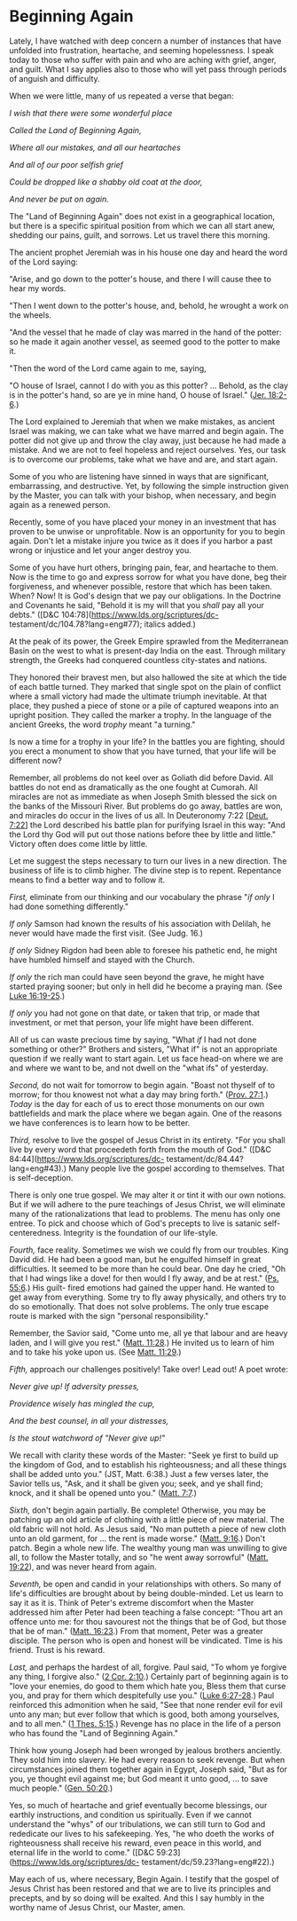 # Beginning Again

Lately, I have watched with deep concern a number of instances that have
unfolded into frustration, heartache, and seeming hopelessness. I speak today
to those who suffer with pain and who are aching with grief, anger, and guilt.
What I say applies also to those who will yet pass through periods of anguish
and difficulty.

When we were little, many of us repeated a verse that began:

_I wish that there were some wonderful place_

_Called the Land of Beginning Again,_

_Where all our mistakes, and all our heartaches_

_And all of our poor selfish grief_

_Could be dropped like a shabby old coat at the door,_

_And never be put on again._

The "Land of Beginning Again" does not exist in a geographical location, but
there is a specific spiritual position from which we can all start anew,
shedding our pains, guilt, and sorrows. Let us travel there this morning.

The ancient prophet Jeremiah was in his house one day and heard the word of
the Lord saying:

"Arise, and go down to the potter's house, and there I will cause thee to hear
my words.

"Then I went down to the potter's house, and, behold, he wrought a work on the
wheels.

"And the vessel that he made of clay was marred in the hand of the potter: so
he made it again another vessel, as seemed good to the potter to make it.

"Then the word of the Lord came again to me, saying,

"O house of Israel, cannot I do with you as this potter? ... Behold, as the clay
is in the potter's hand, so are ye in mine hand, O house of Israel." ([Jer.
18:2-6](https://www.lds.org/scriptures/ot/jer/18.2-6?lang=eng#1).)

The Lord explained to Jeremiah that when we make mistakes, as ancient Israel
was making, we can take what we have marred and begin again. The potter did
not give up and throw the clay away, just because he had made a mistake. And
we are not to feel hopeless and reject ourselves. Yes, our task is to overcome
our problems, take what we have and are, and start again.

Some of you who are listening have sinned in ways that are significant,
embarrassing, and destructive. Yet, by following the simple instruction given
by the Master, you can talk with your bishop, when necessary, and begin again
as a renewed person.

Recently, some of you have placed your money in an investment that has proven
to be unwise or unprofitable. Now is an opportunity for you to begin again.
Don't let a mistake injure you twice as it does if you harbor a past wrong or
injustice and let your anger destroy you.

Some of you have hurt others, bringing pain, fear, and heartache to them. Now
is the time to go and express sorrow for what you have done, beg their
forgiveness, and whenever possible, restore that which has been taken. When?
Now! It is God's design that we pay our obligations. In the Doctrine and
Covenants he said, "Behold it is my will that you _shall_ pay all your debts."
([D&amp;C 104:78](https://www.lds.org/scriptures/dc-
testament/dc/104.78?lang=eng#77); italics added.)

At the peak of its power, the Greek Empire sprawled from the Mediterranean
Basin on the west to what is present-day India on the east. Through military
strength, the Greeks had conquered countless city-states and nations.

They honored their bravest men, but also hallowed the site at which the tide
of each battle turned. They marked that single spot on the plain of conflict
where a small victory had made the ultimate triumph inevitable. At that place,
they pushed a piece of stone or a pile of captured weapons into an upright
position. They called the marker a trophy. In the language of the ancient
Greeks, the word _trophy_ meant "a turning."

Is now a time for a trophy in your life? In the battles you are fighting,
should you erect a monument to show that you have turned, that your life will
be different now?

Remember, all problems do not keel over as Goliath did before David. All
battles do not end as dramatically as the one fought at Cumorah. All miracles
are not as immediate as when Joseph Smith blessed the sick on the banks of the
Missouri River. But problems do go away, battles are won, and miracles do
occur in the lives of us all. In Deuteronomy 7:22 [[Deut.
7:22](https://www.lds.org/scriptures/ot/deut/7.22?lang=eng#21)] the Lord
described his battle plan for purifying Israel in this way: "And the Lord thy
God will put out those nations before thee by little and little." Victory
often does come little by little.

Let me suggest the steps necessary to turn our lives in a new direction. The
business of life is to climb higher. The divine step is to repent. Repentance
means to find a better way and to follow it.

_First,_ eliminate from our thinking and our vocabulary the phrase "_if only_
I had done something differently."

_If only_ Samson had known the results of his association with Delilah, he
never would have made the first visit. (See Judg. 16.)

_If only_ Sidney Rigdon had been able to foresee his pathetic end, he might
have humbled himself and stayed with the Church.

_If only_ the rich man could have seen beyond the grave, he might have started
praying sooner; but only in hell did he become a praying man. (See [Luke
16:19-25](https://www.lds.org/scriptures/nt/luke/16.19-25?lang=eng#18).)

_If only_ you had not gone on that date, or taken that trip, or made that
investment, or met that person, your life might have been different.

All of us can waste precious time by saying, "What _if_ I had not done
something or other?" Brothers and sisters, "What if" is not an appropriate
question if we really want to start again. Let us face head-on where we are
and where we want to be, and not dwell on the "what ifs" of yesterday.

_Second,_ do not wait for tomorrow to begin again. "Boast not thyself of to
morrow; for thou knowest not what a day may bring forth." ([Prov.
27:1](https://www.lds.org/scriptures/ot/prov/27.1?lang=eng#0).) _Today_ is the
day for each of us to erect those monuments on our own battlefields and mark
the place where we began again. One of the reasons we have conferences is to
learn how to be better.

_Third,_ resolve to live the gospel of Jesus Christ in its entirety. "For you
shall live by every word that proceedeth forth from the mouth of God."
([D&amp;C 84:44](https://www.lds.org/scriptures/dc-
testament/dc/84.44?lang=eng#43).) Many people live the gospel according to
themselves. That is self-deception.

There is only one true gospel. We may alter it or tint it with our own
notions. But if we will adhere to the pure teachings of Jesus Christ, we will
eliminate many of the rationalizations that lead to problems. The menu has
only one entree. To pick and choose which of God's precepts to live is satanic
self-centeredness. Integrity is the foundation of our life-style.

_Fourth,_ face reality. Sometimes we wish we could fly from our troubles. King
David did. He had been a good man, but he engulfed himself in great
difficulties. It seemed to be more than he could bear. One day he cried, "Oh
that I had wings like a dove! for then would I fly away, and be at rest."
([Ps. 55:6](https://www.lds.org/scriptures/ot/ps/55.6?lang=eng#5).) His guilt-
fired emotions had gained the upper hand. He wanted to get away from
everything. Some try to fly away physically, and others try to do so
emotionally. That does not solve problems. The only true escape route is
marked with the sign "personal responsibility."

Remember, the Savior said, "Come unto me, all ye that labour and are heavy
laden, and I will give you rest." ([Matt.
11:28](https://www.lds.org/scriptures/nt/matt/11.28?lang=eng#27).) He invited
us to learn of him and to take his yoke upon us. (See [Matt.
11:29](https://www.lds.org/scriptures/nt/matt/11.29?lang=eng#28).)

_Fifth,_ approach our challenges positively! Take over! Lead out! A poet
wrote:

_Never give up! If adversity presses,_

_Providence wisely has mingled the cup,_

_And the best counsel, in all your distresses,_

_Is the stout watchword of "Never give up!"_

We recall with clarity these words of the Master: "Seek ye first to build up
the kingdom of God, and to establish his righteousness; and all these things
shall be added unto you." (JST, Matt. 6:38.) Just a few verses later, the
Savior tells us, "Ask, and it shall be given you; seek, and ye shall find;
knock, and it shall be opened unto you." ([Matt.
7:7](https://www.lds.org/scriptures/nt/matt/7.7?lang=eng#6).)

_Sixth,_ don't begin again partially. Be complete! Otherwise, you may be
patching up an old article of clothing with a little piece of new material.
The old fabric will not hold. As Jesus said, "No man putteth a piece of new
cloth unto an old garment, for ... the rent is made worse." ([Matt.
9:16](https://www.lds.org/scriptures/nt/matt/9.16?lang=eng#15).) Don't patch.
Begin a whole new life. The wealthy young man was unwilling to give all, to
follow the Master totally, and so "he went away sorrowful" ([Matt.
19:22](https://www.lds.org/scriptures/nt/matt/19.22?lang=eng#21)), and was
never heard from again.

_Seventh,_ be open and candid in your relationships with others. So many of
life's difficulties are brought about by being double-minded. Let us learn to
say it as it is. Think of Peter's extreme discomfort when the Master addressed
him after Peter had been teaching a false concept: "Thou art an offence unto
me: for thou savourest not the things that be of God, but those that be of
man." ([Matt.
16:23](https://www.lds.org/scriptures/nt/matt/16.23?lang=eng#22).) From that
moment, Peter was a greater disciple. The person who is open and honest will
be vindicated. Time is his friend. Trust is his reward.

_Last,_ and perhaps the hardest of all, forgive. Paul said, "To whom ye
forgive any thing, I forgive also." ([2 Cor.
2:10](https://www.lds.org/scriptures/nt/2-cor/2.10?lang=eng#9).) Certainly
part of beginning again is to "love your enemies, do good to them which hate
you, Bless them that curse you, and pray for them which despitefully use you."
([Luke 6:27-28](https://www.lds.org/scriptures/nt/luke/6.27-28?lang=eng#26).)
Paul reinforced this admonition when he said, "See that none render evil for
evil unto any man; but ever follow that which is good, both among yourselves,
and to all men." ([1 Thes.
5:15](https://www.lds.org/scriptures/nt/1-thes/5.15?lang=eng#14).) Revenge has
no place in the life of a person who has found the "Land of Beginning Again."

Think how young Joseph had been wronged by jealous brothers anciently. They
sold him into slavery. He had every reason to seek revenge. But when
circumstances joined them together again in Egypt, Joseph said, "But as for
you, ye thought evil against me; but God meant it unto good, ... to save much
people." ([Gen.
50:20](https://www.lds.org/scriptures/ot/gen/50.20?lang=eng#19).)

Yes, so much of heartache and grief eventually become blessings, our earthly
instructions, and condition us spiritually. Even if we cannot understand the
"whys" of our tribulations, we can still turn to God and rededicate our lives
to his safekeeping. Yes, "he who doeth the works of righteousness shall
receive his reward, even peace in this world, and eternal life in the world to
come." ([D&amp;C 59:23](https://www.lds.org/scriptures/dc-
testament/dc/59.23?lang=eng#22).)

May each of us, where necessary, Begin Again. I testify that the gospel of
Jesus Christ has been restored and that we are to live its principles and
precepts, and by so doing will be exalted. And this I say humbly in the worthy
name of Jesus Christ, our Master, amen.

